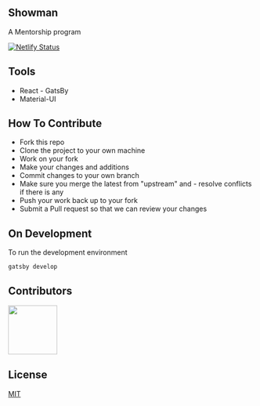 ## Showman
A Mentorship program

[![Netlify Status](https://api.netlify.com/api/v1/badges/f76ed40d-0119-4db7-8d12-929189787cc7/deploy-status)](https://app.netlify.com/sites/shoman/deploys)

## Tools
- React - GatsBy
- Material-UI

## How To Contribute
- Fork this repo
- Clone the project to your own machine
- Work on your fork
- Make your changes and additions
- Commit changes to your own branch
- Make sure you merge the latest from "upstream" and - resolve conflicts if there is any
- Push your work back up to your fork
- Submit a Pull request so that we can review your changes

## On Development
To run the development environment
 ```
 gatsby develop
 ```

 ## Contributors
<a href="https://github.com/Nicanor008/shoman-FE/graphs/contributors">
  <img src="https://contributors-img.firebaseapp.com/image?repo=Nicanor008/shoman-FE" width="100"/>
</a>

 ## License
 [MIT](https://github.com/Nicanor008/shoman-FE/blob/master/LICENSE)
